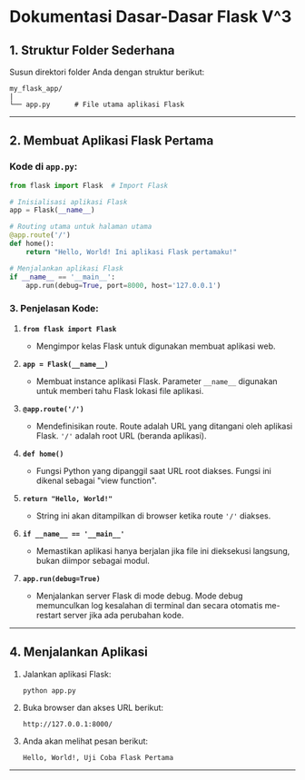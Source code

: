 # Dokumentasi Dasar-Dasar Flask V^3

## 1. Struktur Folder Sederhana

Susun direktori folder Anda dengan struktur berikut:

```plaintext
my_flask_app/
|
└── app.py      # File utama aplikasi Flask
```

---

## 2. Membuat Aplikasi Flask Pertama

### Kode di `app.py`:

```python
from flask import Flask  # Import Flask

# Inisialisasi aplikasi Flask
app = Flask(__name__)

# Routing utama untuk halaman utama
@app.route('/')
def home():
    return "Hello, World! Ini aplikasi Flask pertamaku!"

# Menjalankan aplikasi Flask
if __name__ == '__main__':
    app.run(debug=True, port=8000, host='127.0.0.1')
```

### 3. Penjelasan Kode:

1. **`from flask import Flask`**
   - Mengimpor kelas Flask untuk digunakan membuat aplikasi web.

2. **`app = Flask(__name__)`**
   - Membuat instance aplikasi Flask. Parameter `__name__` digunakan untuk memberi tahu Flask lokasi file aplikasi.

3. **`@app.route('/')`**
   - Mendefinisikan route. Route adalah URL yang ditangani oleh aplikasi Flask. `'/'` adalah root URL (beranda aplikasi).

4. **`def home()`**
   - Fungsi Python yang dipanggil saat URL root diakses. Fungsi ini dikenal sebagai "view function".

5. **`return "Hello, World!"`**
   - String ini akan ditampilkan di browser ketika route `'/'` diakses.

6. **`if __name__ == '__main__'`**
   - Memastikan aplikasi hanya berjalan jika file ini dieksekusi langsung, bukan diimpor sebagai modul.

7. **`app.run(debug=True)`**
   - Menjalankan server Flask di mode debug. Mode debug memunculkan log kesalahan di terminal dan secara otomatis me-restart server jika ada perubahan kode.

---

## 4. Menjalankan Aplikasi

1. Jalankan aplikasi Flask:
   ```bash
   python app.py
   ```

2. Buka browser dan akses URL berikut:
   ```
   http://127.0.0.1:8000/
   ```

3. Anda akan melihat pesan berikut:
   ```plaintext
   Hello, World!, Uji Coba Flask Pertama
   ```

---
